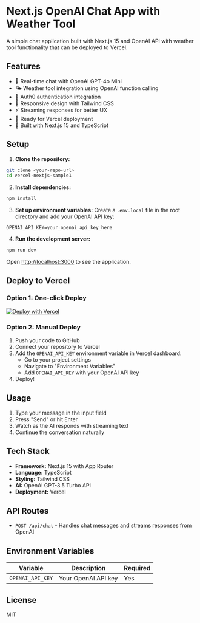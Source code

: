 # Next.js OpenAI Chat App with Weather Tool

A simple chat application built with Next.js 15 and OpenAI API with weather tool functionality that can be deployed to Vercel.

## Features

- 🤖 Real-time chat with OpenAI GPT-4o Mini
- 🌤️ Weather tool integration using OpenAI function calling
- 🔐 Auth0 authentication integration
- 📱 Responsive design with Tailwind CSS
- ⚡ Streaming responses for better UX
- 🚀 Ready for Vercel deployment
- 💨 Built with Next.js 15 and TypeScript

## Setup

1. **Clone the repository:**
```bash
git clone <your-repo-url>
cd vercel-nextjs-sample1
```

2. **Install dependencies:**
```bash
npm install
```

3. **Set up environment variables:**
Create a `.env.local` file in the root directory and add your OpenAI API key:
```
OPENAI_API_KEY=your_openai_api_key_here
```

4. **Run the development server:**
```bash
npm run dev
```

Open [http://localhost:3000](http://localhost:3000) to see the application.

## Deploy to Vercel

### Option 1: One-click Deploy
[![Deploy with Vercel](https://vercel.com/button)](https://vercel.com/new/clone?repository-url=https://github.com/your-username/vercel-nextjs-sample1)

### Option 2: Manual Deploy
1. Push your code to GitHub
2. Connect your repository to Vercel
3. Add the `OPENAI_API_KEY` environment variable in Vercel dashboard:
   - Go to your project settings
   - Navigate to "Environment Variables"
   - Add `OPENAI_API_KEY` with your OpenAI API key
4. Deploy!

## Usage

1. Type your message in the input field
2. Press "Send" or hit Enter
3. Watch as the AI responds with streaming text
4. Continue the conversation naturally

## Tech Stack

- **Framework:** Next.js 15 with App Router
- **Language:** TypeScript
- **Styling:** Tailwind CSS
- **AI:** OpenAI GPT-3.5 Turbo API
- **Deployment:** Vercel

## API Routes

- `POST /api/chat` - Handles chat messages and streams responses from OpenAI

## Environment Variables

| Variable | Description | Required |
|----------|-------------|----------|
| `OPENAI_API_KEY` | Your OpenAI API key | Yes |

## License

MIT
